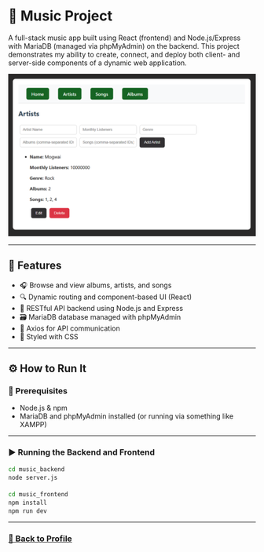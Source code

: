 # 🎵 Music Project

A full-stack music app built using React (frontend) and Node.js/Express with MariaDB (managed via phpMyAdmin) on the backend. This project demonstrates my ability to create, connect, and deploy both client- and server-side components of a dynamic web application.

![alt text](image.png)

---

## 🚀 Features

- 🎧 Browse and view albums, artists, and songs
- 🔍 Dynamic routing and component-based UI (React)
- 🎯 RESTful API backend using Node.js and Express
- 🗃️ MariaDB database managed with phpMyAdmin
- 🔄 Axios for API communication
- 🎨 Styled with CSS

---

## ⚙️ How to Run It

### 🔧 Prerequisites
- Node.js & npm
- MariaDB and phpMyAdmin installed (or running via something like XAMPP)

---

### ▶️ Running the Backend and Frontend

```bash
cd music_backend
node server.js

cd music_frontend
npm install
npm run dev
```
---

### [👤 Back to Profile](https://github.com/Mark-T5/Mark-T5)